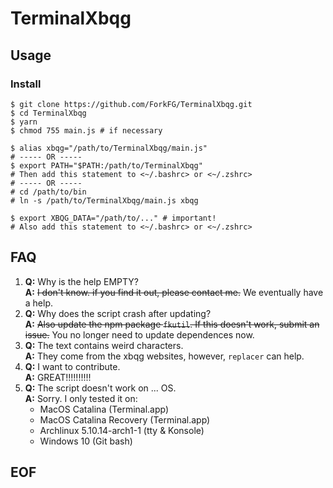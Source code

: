 # TerminalXbqg

## Usage

### Install

```plain
$ git clone https://github.com/ForkFG/TerminalXbqg.git
$ cd TerminalXbqg
$ yarn
$ chmod 755 main.js # if necessary

$ alias xbqg="/path/to/TerminalXbqg/main.js"
# ----- OR -----
$ export PATH="$PATH:/path/to/TerminalXbqg"
# Then add this statement to <~/.bashrc> or <~/.zshrc>
# ----- OR -----
# cd /path/to/bin
# ln -s /path/to/TerminalXbqg/main.js xbqg

$ export XBQG_DATA="/path/to/..." # important!
# Also add this statement to <~/.bashrc> or <~/.zshrc>
```

## FAQ

1.	**Q:** Why is the help EMPTY?  
	**A:** ~~I don't know. if you find it out, please contact me.~~ We eventually have a help.
2.	**Q:** Why does the script crash after updating?  
	**A:** ~~Also update the npm package `fkutil`. If this doesn't work, submit an issue.~~  You no longer need to update dependences now.
3.	**Q:** The text contains weird characters.  
	**A:** They come from the xbqg websites, however, `replacer` can help.
4.	**Q:** I want to contribute.  
	**A:** GREAT!!!!!!!!!!
5.	**Q:** The script doesn't work on ... OS.  
	**A:** Sorry. I only tested it on:
	- MacOS Catalina (Terminal.app)
	- MacOS Catalina Recovery (Terminal.app)
	- Archlinux 5.10.14-arch1-1 (tty & Konsole)
	- Windows 10 (Git bash)

## EOF

